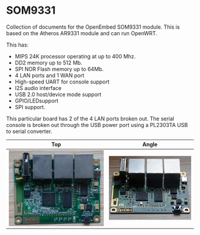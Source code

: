 SOM9331
=======

Collection of documents for the OpenEmbed SOM9331 module. This is based on the Atheros AR9331 module and can run OpenWRT. 

This has:
- MIPS 24K processor operating at up to 400 Mhz.
- DD2 memory up to 512 Mb.
- SPI NOR Flash memory up to 64Mb.
- 4 LAN ports and 1 WAN port
- High-speed UART for console support
- I2S audio interface
- USB 2.0 host/device mode support
- GPIO/LEDsupport
- SPI support.

This particular board has 2 of the 4 LAN ports broken out. The serial console is broken out through the USB power port using a PL2303TA USB to serial converter.

| Top | Angle |
|---|---|
|![PCBA]|![PCBB]|

[PCBA]: A.jpg "PCB front"
[PCBB]: B.jpg "PCB Back"
